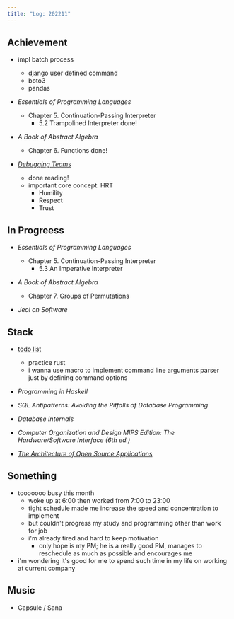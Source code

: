 ```yaml
---
title: "Log: 202211"
---
```


## Achievement

- impl batch process
  - django user defined command
  - boto3
  - pandas

- *Essentials of Programming Languages*
  - Chapter 5. Continuation-Passing Interpreter
    - 5.2 Trampolined Interpreter done!

- *A Book of Abstract Algebra*
  - Chapter 6. Functions done!

- [*Debugging Teams*](https://book.debuggingteams.com/)
  - done reading!
  - important core concept: HRT
    - Humility
    - Respect
    - Trust


## In Progreess

- *Essentials of Programming Languages*
  - Chapter 5. Continuation-Passing Interpreter
    - 5.3 An Imperative Interpreter

- *A Book of Abstract Algebra*
  - Chapter 7. Groups of Permutations

- *Jeol on Software*


## Stack

- [todo list](https://github.com/e5pe0n/rust-sandbox/tree/main/todo_list)
  - practice rust
  - i wanna use macro to implement command line arguments parser just by defining command options

- *Programming in Haskell*
- *SQL Antipatterns: Avoiding the Pitfalls of Database Programming*
- *Database Internals*
- *Computer Organization and Design MIPS Edition: The Hardware/Software Interface (6th ed.)*
- [*The Architecture of Open Source Applications*](http://www.aosabook.org/en/index.html)


## Something

- tooooooo busy this month
  - woke up at 6:00 then worked from 7:00 to 23:00
  - tight schedule made me increase the speed and concentration to implement
  - but couldn't progress my study and programming other than work for job
  - i'm already tired and hard to keep motivation
    - only hope is my PM; he is a really good PM, manages to reschedule as much as possible and encourages me
- i'm wondering it's good for me to spend such time in my life on working at current company



## Music

- Capsule / Sana
